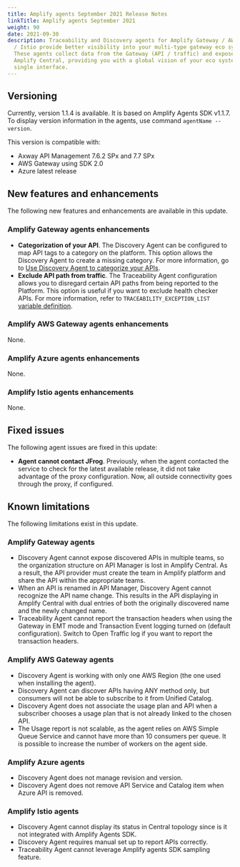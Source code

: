 ```yaml
---
title: Amplify agents September 2021 Release Notes
linkTitle: Amplify agents September 2021
weight: 90
date: 2021-09-30
description: Traceability and Discovery agents for Amplify Gateway / AWS / Azure
  / Istio provide better visibility into your multi-type gateway eco system.
  These agents collect data from the Gateway (API / traffic) and expose it in
  Amplify Central, providing you with a global vision of your eco system from a
  single interface.
---
```


## Versioning

Currently, version 1.1.4 is available. It is based on Amplify Agents SDK v1.1.7.
To display version information in the agents, use command `agentName --version`.

This version is compatible with:

* Axway API Management 7.6.2 SPx and 7.7 SPx
* AWS Gateway using SDK 2.0
* Azure latest release

## New features and enhancements

The following new features and enhancements are available in this update.

### Amplify Gateway agents enhancements

* **Categorization of your API**. The Discovery Agent can be configured to map API tags to a category on the platform. This option allows the Discovery Agent to create a missing category. For more information, go to [Use Discovery Agent to categorize your APIs](/docs/connect_manage_environ/connected_agent_common_reference/category_mapping).
* **Exclude API path from traffic**. The Traceability Agent configuration allows you to disregard certain API paths from being reported to the Platform. This option is useful if you want to exclude health checker APIs. For more information, refer to `TRACEABILITY_EXCEPTION_LIST` [variable definition](/docs/connect_manage_environ/connect_api_manager/agent-variables).

### Amplify AWS Gateway agents enhancements

None.

### Amplify Azure agents enhancements

None.

### Amplify Istio agents enhancements

None.

## Fixed issues

The following agent issues are fixed in this update:

* **Agent cannot contact JFrog**. Previously, when the agent contacted the service to check for the latest available release, it did not take advantage of the proxy configuration. Now, all outside connectivity goes through the proxy, if configured.

## Known limitations

The following limitations exist in this update.

### Amplify Gateway agents

* Discovery Agent cannot expose discovered APIs in multiple teams, so the organization structure on API Manager is lost in Amplify Central. As a result, the API provider must create the team in Amplify platform and share the API within the appropriate teams.
* When an API is renamed in API Manager, Discovery Agent cannot recognize the API name change. This results in the API displaying in Amplify Central with dual entries of both the originally discovered name and the newly changed name.
* Traceability Agent cannot report the transaction headers when using the Gateway in EMT mode and Transaction Event logging turned on (default configuration). Switch to Open Traffic log if you want to report the transaction headers.

### Amplify AWS Gateway agents

* Discovery Agent is working with only one AWS Region (the one used when installing the agent).
* Discovery Agent can discover APIs having ANY method only, but consumers will not be able to subscribe to it from Unified Catalog.
* Discovery Agent does not associate the usage plan and API when a subscriber chooses a usage plan that is not already linked to the chosen API.
* The Usage report is not scalable, as the agent relies on AWS Simple Queue Service and cannot have more than 10 consumers per queue. It is possible to increase the number of workers on the agent side.

### Amplify Azure agents

* Discovery Agent does not manage revision and version.
* Discovery Agent does not remove API Service and Catalog item when Azure API is removed.

### Amplify Istio agents

* Discovery Agent cannot display its status in Central topology since is it not integrated with Amplify Agents SDK.
* Discovery Agent requires manual set up to report APIs correctly.
* Traceability Agent cannot leverage Amplify agents SDK sampling feature.
